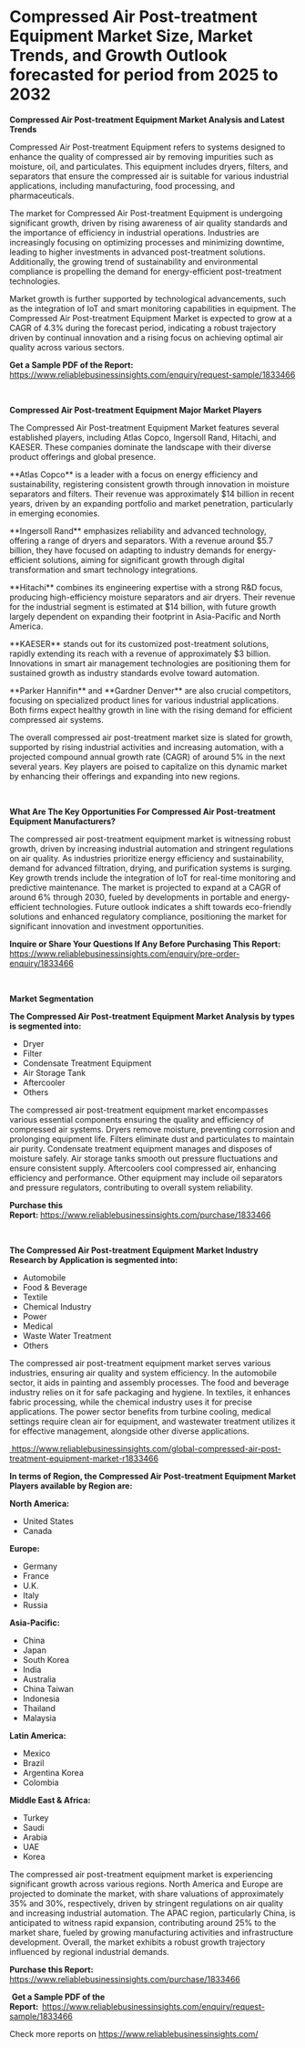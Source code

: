 <p><h1>Compressed Air Post-treatment Equipment Market Size, Market Trends, and Growth Outlook forecasted for period from 2025 to 2032</h1></p><p><strong>Compressed Air Post-treatment Equipment Market Analysis and Latest Trends</strong></p>
<p><p>Compressed Air Post-treatment Equipment refers to systems designed to enhance the quality of compressed air by removing impurities such as moisture, oil, and particulates. This equipment includes dryers, filters, and separators that ensure the compressed air is suitable for various industrial applications, including manufacturing, food processing, and pharmaceuticals.</p><p>The market for Compressed Air Post-treatment Equipment is undergoing significant growth, driven by rising awareness of air quality standards and the importance of efficiency in industrial operations. Industries are increasingly focusing on optimizing processes and minimizing downtime, leading to higher investments in advanced post-treatment solutions. Additionally, the growing trend of sustainability and environmental compliance is propelling the demand for energy-efficient post-treatment technologies.</p><p>Market growth is further supported by technological advancements, such as the integration of IoT and smart monitoring capabilities in equipment. The Compressed Air Post-treatment Equipment Market is expected to grow at a CAGR of 4.3% during the forecast period, indicating a robust trajectory driven by continual innovation and a rising focus on achieving optimal air quality across various sectors.</p></p>
<p><strong>Get a Sample PDF of the Report:&nbsp;</strong> <a href="https://www.reliablebusinessinsights.com/enquiry/request-sample/1833466?utm_campaign=3259&utm_medium=2&utm_source=Github&utm_content=ia&utm_term=26032025&utm_id=compressed-air-post-treatment-equipment">https://www.reliablebusinessinsights.com/enquiry/request-sample/1833466</a></p>
<p>&nbsp;</p>
<p><strong>Compressed Air Post-treatment Equipment Major Market Players</strong></p>
<p><p>The Compressed Air Post-treatment Equipment Market features several established players, including Atlas Copco, Ingersoll Rand, Hitachi, and KAESER. These companies dominate the landscape with their diverse product offerings and global presence. </p><p>**Atlas Copco** is a leader with a focus on energy efficiency and sustainability, registering consistent growth through innovation in moisture separators and filters. Their revenue was approximately $14 billion in recent years, driven by an expanding portfolio and market penetration, particularly in emerging economies.</p><p>**Ingersoll Rand** emphasizes reliability and advanced technology, offering a range of dryers and separators. With a revenue around $5.7 billion, they have focused on adapting to industry demands for energy-efficient solutions, aiming for significant growth through digital transformation and smart technology integrations.</p><p>**Hitachi** combines its engineering expertise with a strong R&D focus, producing high-efficiency moisture separators and air dryers. Their revenue for the industrial segment is estimated at $14 billion, with future growth largely dependent on expanding their footprint in Asia-Pacific and North America.</p><p>**KAESER** stands out for its customized post-treatment solutions, rapidly extending its reach with a revenue of approximately $3 billion. Innovations in smart air management technologies are positioning them for sustained growth as industry standards evolve toward automation.</p><p>**Parker Hannifin** and **Gardner Denver** are also crucial competitors, focusing on specialized product lines for various industrial applications. Both firms expect healthy growth in line with the rising demand for efficient compressed air systems.</p><p>The overall compressed air post-treatment market size is slated for growth, supported by rising industrial activities and increasing automation, with a projected compound annual growth rate (CAGR) of around 5% in the next several years. Key players are poised to capitalize on this dynamic market by enhancing their offerings and expanding into new regions.</p></p>
<p>&nbsp;</p>
<p><strong>What Are The Key Opportunities For Compressed Air Post-treatment Equipment Manufacturers?</strong></p>
<p><p>The compressed air post-treatment equipment market is witnessing robust growth, driven by increasing industrial automation and stringent regulations on air quality. As industries prioritize energy efficiency and sustainability, demand for advanced filtration, drying, and purification systems is surging. Key growth trends include the integration of IoT for real-time monitoring and predictive maintenance. The market is projected to expand at a CAGR of around 6% through 2030, fueled by developments in portable and energy-efficient technologies. Future outlook indicates a shift towards eco-friendly solutions and enhanced regulatory compliance, positioning the market for significant innovation and investment opportunities.</p></p>
<p><strong>Inquire or Share Your Questions If Any Before Purchasing This Report:</strong> <a href="https://www.reliablebusinessinsights.com/enquiry/pre-order-enquiry/1833466?utm_campaign=3259&utm_medium=2&utm_source=Github&utm_content=ia&utm_term=26032025&utm_id=compressed-air-post-treatment-equipment">https://www.reliablebusinessinsights.com/enquiry/pre-order-enquiry/1833466</a></p>
<p>&nbsp;</p>
<p><strong>Market Segmentation</strong></p>
<p><strong>The Compressed Air Post-treatment Equipment Market Analysis by types is segmented into:</strong></p>
<p><ul><li>Dryer</li><li>Filter</li><li>Condensate Treatment Equipment</li><li>Air Storage Tank</li><li>Aftercooler</li><li>Others</li></ul></p>
<p><p>The compressed air post-treatment equipment market encompasses various essential components ensuring the quality and efficiency of compressed air systems. Dryers remove moisture, preventing corrosion and prolonging equipment life. Filters eliminate dust and particulates to maintain air purity. Condensate treatment equipment manages and disposes of moisture safely. Air storage tanks smooth out pressure fluctuations and ensure consistent supply. Aftercoolers cool compressed air, enhancing efficiency and performance. Other equipment may include oil separators and pressure regulators, contributing to overall system reliability.</p></p>
<p><strong>Purchase this Report:&nbsp;</strong><a href="https://www.reliablebusinessinsights.com/purchase/1833466?utm_campaign=3259&utm_medium=2&utm_source=Github&utm_content=ia&utm_term=26032025&utm_id=compressed-air-post-treatment-equipment">https://www.reliablebusinessinsights.com/purchase/1833466</a></p>
<p>&nbsp;</p>
<p><strong>The Compressed Air Post-treatment Equipment Market Industry Research by Application is segmented into:</strong></p>
<p><ul><li>Automobile</li><li>Food & Beverage</li><li>Textile</li><li>Chemical Industry</li><li>Power</li><li>Medical</li><li>Waste Water Treatment</li><li>Others</li></ul></p>
<p><p>The compressed air post-treatment equipment market serves various industries, ensuring air quality and system efficiency. In the automobile sector, it aids in painting and assembly processes. The food and beverage industry relies on it for safe packaging and hygiene. In textiles, it enhances fabric processing, while the chemical industry uses it for precise applications. The power sector benefits from turbine cooling, medical settings require clean air for equipment, and wastewater treatment utilizes it for effective management, alongside other diverse applications.</p></p>
<p><a href="https://www.reliablebusinessinsights.com/global-compressed-air-post-treatment-equipment-market-r1833466?utm_campaign=3259&utm_medium=2&utm_source=Github&utm_content=ia&utm_term=26032025&utm_id=compressed-air-post-treatment-equipment">&nbsp;https://www.reliablebusinessinsights.com/global-compressed-air-post-treatment-equipment-market-r1833466</a></p>
<p><strong>In terms of Region, the Compressed Air Post-treatment Equipment Market Players available by Region are:</strong></p>
<p>
    <p> <strong> North America: </strong>
        <ul>
            <li>United States</li>
            <li>Canada</li>
        </ul>
        </p> 
    <p> <strong> Europe: </strong>
        <ul>
            <li>Germany</li>
            <li>France</li>
            <li>U.K.</li>
            <li>Italy</li>
            <li>Russia</li>
        </ul>
        </p> 
    <p> <strong> Asia-Pacific: </strong>
        <ul>
            <li>China</li>
            <li>Japan</li>
            <li>South Korea</li>
            <li>India</li>
            <li>Australia</li>
            <li>China Taiwan</li>
            <li>Indonesia</li>
            <li>Thailand</li>
            <li>Malaysia</li>
        </ul>
        </p> 
    <p> <strong> Latin America: </strong>
        <ul>
            <li>Mexico</li>
            <li>Brazil</li>
            <li>Argentina Korea</li>
            <li>Colombia</li>
        </ul>
        </p> 
    <p> <strong> Middle East & Africa: </strong>
        <ul>
            <li>Turkey</li>
            <li>Saudi</li>
            <li>Arabia</li>
            <li>UAE</li>
            <li>Korea</li>
        </ul>
    </p>
    </p>
<p><p>The compressed air post-treatment equipment market is experiencing significant growth across various regions. North America and Europe are projected to dominate the market, with share valuations of approximately 35% and 30%, respectively, driven by stringent regulations on air quality and increasing industrial automation. The APAC region, particularly China, is anticipated to witness rapid expansion, contributing around 25% to the market share, fueled by growing manufacturing activities and infrastructure development. Overall, the market exhibits a robust growth trajectory influenced by regional industrial demands.</p></p>
<p><strong>Purchase this Report: </strong><a href="https://www.reliablebusinessinsights.com/purchase/1833466?utm_campaign=3259&utm_medium=2&utm_source=Github&utm_content=ia&utm_term=26032025&utm_id=compressed-air-post-treatment-equipment">https://www.reliablebusinessinsights.com/purchase/1833466</a></p>
<p>&nbsp;<strong>Get a Sample PDF of the Report:&nbsp;&nbsp;</strong><a href="https://www.reliablebusinessinsights.com/enquiry/request-sample/1833466?utm_campaign=3259&utm_medium=2&utm_source=Github&utm_content=ia&utm_term=26032025&utm_id=compressed-air-post-treatment-equipment">https://www.reliablebusinessinsights.com/enquiry/request-sample/1833466</a></p>
<p><strong></strong></p>
<p>Check more reports on <a href="https://www.reliablebusinessinsights.com/?utm_campaign=3259&utm_medium=2&utm_source=Github&utm_content=ia&utm_term=26032025&utm_id=compressed-air-post-treatment-equipment">https://www.reliablebusinessinsights.com/</a></p>